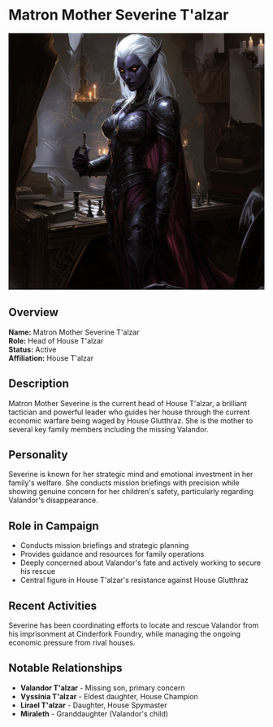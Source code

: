 # Matron Mother Severine T'alzar

<link rel="stylesheet" href="../drow_theme.css">

![Matron Severine](images/matron_mother_severine.jpg)

## Overview
**Name:** Matron Mother Severine T'alzar  
**Role:** Head of House T'alzar  
**Status:** Active  
**Affiliation:** House T'alzar  

## Description
Matron Mother Severine is the current head of House T'alzar, a brilliant tactician and powerful leader who guides her house through the current economic warfare being waged by House Glutthraz. She is the mother to several key family members including the missing Valandor.

## Personality
Severine is known for her strategic mind and emotional investment in her family's welfare. She conducts mission briefings with precision while showing genuine concern for her children's safety, particularly regarding Valandor's disappearance.

## Role in Campaign
- Conducts mission briefings and strategic planning
- Provides guidance and resources for family operations
- Deeply concerned about Valandor's fate and actively working to secure his rescue
- Central figure in House T'alzar's resistance against House Glutthraz

## Recent Activities
Severine has been coordinating efforts to locate and rescue Valandor from his imprisonment at Cinderfork Foundry, while managing the ongoing economic pressure from rival houses.

## Notable Relationships
- **Valandor T'alzar** - Missing son, primary concern
- **Vyssinia T'alzar** - Eldest daughter, House Champion
- **Lirael T'alzar** - Daughter, House Spymaster
- **Miraleth** - Granddaughter (Valandor's child)